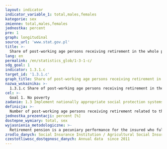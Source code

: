 ```yaml
---
layout: indicator
indicator_variable_1: total,males,females
kategorie: sex
zmienne: total,males,females
jednostka: percent
pre: 1
graph: longitudinal
source_url: 'www.stat.gov.pl'
title: >-
  Share of post-working age persons receiving retirement in the whole post-working age population
lang: en
permalink: /en/statistics_glob/1-3-1-c/
sdg_goal: 1
indicator: 1.3.1.c
target_id: '1.3.1.c'
graph_title: Share of post-working age persons receiving retirement in the whole post-working age population
nazwa_wskaznika: >-
  1.3.1.c Share of post-working age persons receiving retirement in the whole post-working age population
cel: >-
  Goal 1. No poverty
zadanie: 1.3 Implement nationally appropriate social protection systems and measures for all, including floors, and by 2030 achieve substantial coverage of the poor and the vulnerable
definicja: >-
  Number of post-working age persons receiving retirement related to the whole post-working age population multiplied by 100.
jednostka_prezentacji: percent [%]
dostepne_wymiary: total, sex
wyjasnienia_metodologiczne: >-
  Retirement pension is a pecuniary performance for the insured who fulfills conditions giving right to the retirement pension from the social security, that is: attained retirement age-depending on the sex, employment in specific conditions or for special function and has appropriate contributory period and non-contributory period.Until the December 2012 general retirement age was established at 60 years (women) and 65 years of age (men). Since January 2013 the retirement system, the statutory minimum retirement age was increased by one month in each quarter. The target age was 67 years. This threshold was meaant to be achieved in 2020 for men, in 2040 for women. As a result of subsequent changes, since October 2017 the general retirement age was establishet at 60 years for women and 65 years for men.The post-working age population refers to 65 and more years for males and 60 and more for females.The conditions concerning acquiring the rights of retirement pays and pensions are defined in following Laws: dated on 13.10.1998 on Insurance system (Journal of Law item 121, with later amendments), dated on 17.12.1998 on on pensions and retirement pay from National Insurance Fund and some other laws (Journal of Laws 2015, Item 748, with later amendments), dated on 20.12.1990 on Social Insurance of Farmers (Journal of Laws 2016, Item 277, with later amendments). The conditions concerning acquiring the rights of retirement pays and pensions paid by Ministry of National Defence of Republic of Poland (MON), Ministry of the Interior and Administration (MSWiA) and Ministry of justice (MS) as well as their amount - all of these are defined in Law dated on 23.07.2003 on amendment of Law on Social Insurance System (Journal of Laws No 166, Item 1609, with later amendments).
zrodlo_danych: Social Insurance Institution / Agricultural Social Insurance Fund / Ministry of National Defence Republic of Poland / Ministry of the Interior and Administration / Ministry of Justice / Statistics Poland
czestotliwosc_dostępnosc_danych: Annual data  since 2011
---
```


